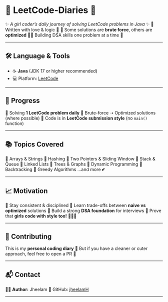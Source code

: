# 🌸 LeetCode-Diaries 🌸

✨ *A girl coder’s daily journey of solving LeetCode problems in Java* ✨
💌 Written with love & logic 💌
🌷 Some solutions are **brute force**, others are **optimized**
👩‍💻 Building DSA skills one problem at a time 💖

---

## 🛠️ Language & Tools

* ☕ **Java** (JDK 17 or higher recommended)
* 💻 Platform: [LeetCode](https://leetcode.com/)

---

## 🚀 Progress

🎀 Solving **1 LeetCode problem daily**
🎀 Brute-force ➝ Optimized solutions (where possible)
🎀 Code is in **LeetCode submission style** (no `main()` function)

---

## 📚 Topics Covered

🌸 Arrays & Strings
🌸 Hashing
🌸 Two Pointers & Sliding Window
🌸 Stack & Queue
🌸 Linked Lists
🌸 Trees & Graphs
🌸 Dynamic Programming
🌸 Backtracking
🌸 Greedy Algorithms
...and more 💕

---

## 📈 Motivation

💖 Stay consistent & disciplined
💖 Learn trade-offs between **naive vs optimized** solutions
💖 Build a strong **DSA foundation** for interviews
💖 Prove that **girls code with style too!** 👩‍💻✨

---

## 🤝 Contributing

This is my **personal coding diary** 💌
But if you have a cleaner or cuter approach, feel free to open a PR 🌷

---

## 📬 Contact

👩‍💻 **Author:** Jheelam
🌸 GitHub: [jheelamH](https://github.com/jheelamH)

---

